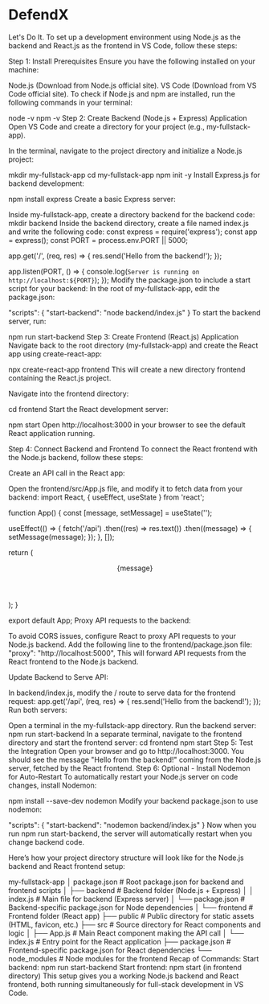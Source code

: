 # DefendX
Let's Do It.
To set up a development environment using Node.js as the backend and React.js as the frontend in VS Code, follow these steps:

Step 1: Install Prerequisites
Ensure you have the following installed on your machine:

Node.js (Download from Node.js official site).
VS Code (Download from VS Code official site).
To check if Node.js and npm are installed, run the following commands in your terminal:

node -v
npm -v
Step 2: Create Backend (Node.js + Express) Application
Open VS Code and create a directory for your project (e.g., my-fullstack-app).

In the terminal, navigate to the project directory and initialize a Node.js project:

mkdir my-fullstack-app
cd my-fullstack-app
npm init -y
Install Express.js for backend development:

npm install express
Create a basic Express server:

Inside my-fullstack-app, create a directory backend for the backend code:
mkdir backend
Inside the backend directory, create a file named index.js and write the following code:
const express = require('express');
const app = express();
const PORT = process.env.PORT || 5000;

app.get('/', (req, res) => {
  res.send('Hello from the backend!');
});

app.listen(PORT, () => {
  console.log(`Server is running on http://localhost:${PORT}`);
});
Modify the package.json to include a start script for your backend: In the root of my-fullstack-app, edit the package.json:

"scripts": {
  "start-backend": "node backend/index.js"
}
To start the backend server, run:

npm run start-backend
Step 3: Create Frontend (React.js) Application
Navigate back to the root directory (my-fullstack-app) and create the React app using create-react-app:

npx create-react-app frontend
This will create a new directory frontend containing the React.js project.

Navigate into the frontend directory:

cd frontend
Start the React development server:

npm start
Open http://localhost:3000 in your browser to see the default React application running.

Step 4: Connect Backend and Frontend
To connect the React frontend with the Node.js backend, follow these steps:

Create an API call in the React app:

Open the frontend/src/App.js file, and modify it to fetch data from your backend:
import React, { useEffect, useState } from 'react';

function App() {
  const [message, setMessage] = useState('');

  useEffect(() => {
    fetch('/api')
      .then((res) => res.text())
      .then((message) => {
        setMessage(message);
      });
  }, []);

  return (
    <div className="App">
      <header className="App-header">
        <p>{message}</p>
      </header>
    </div>
  );
}

export default App;
Proxy API requests to the backend:

To avoid CORS issues, configure React to proxy API requests to your Node.js backend. Add the following line to the frontend/package.json file:
"proxy": "http://localhost:5000",
This will forward API requests from the React frontend to the Node.js backend.

Update Backend to Serve API:

In backend/index.js, modify the / route to serve data for the frontend request:
app.get('/api', (req, res) => {
  res.send('Hello from the backend!');
});
Run both servers:

Open a terminal in the my-fullstack-app directory.
Run the backend server:
npm run start-backend
In a separate terminal, navigate to the frontend directory and start the frontend server:
cd frontend
npm start
Step 5: Test the Integration
Open your browser and go to http://localhost:3000. You should see the message "Hello from the backend!" coming from the Node.js server, fetched by the React frontend.
Step 6: Optional - Install Nodemon for Auto-Restart
To automatically restart your Node.js server on code changes, install Nodemon:

npm install --save-dev nodemon
Modify your backend package.json to use nodemon:

"scripts": {
  "start-backend": "nodemon backend/index.js"
}
Now when you run npm run start-backend, the server will automatically restart when you change backend code.

Here’s how your project directory structure will look like for the Node.js backend and React frontend setup:

my-fullstack-app
│   package.json         # Root package.json for backend and frontend scripts
│
├── backend              # Backend folder (Node.js + Express)
│   │   index.js         # Main file for backend (Express server)
│   └── package.json     # Backend-specific package.json for Node dependencies
│
└── frontend             # Frontend folder (React app)
    ├── public           # Public directory for static assets (HTML, favicon, etc.)
    ├── src              # Source directory for React components and logic
    │   ├── App.js       # Main React component making the API call
    │   └── index.js     # Entry point for the React application
    ├── package.json     # Frontend-specific package.json for React dependencies
    └── node_modules     # Node modules for the frontend
Recap of Commands:
Start backend: npm run start-backend
Start frontend: npm start (in frontend directory)
This setup gives you a working Node.js backend and React frontend, both running simultaneously for full-stack development in VS Code.


